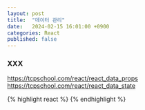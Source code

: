```yaml
---
layout: post
title:  "데이터 관리"
date:   2024-02-15 16:01:00 +0900
categories: React
published: false
---
```


### XXX

https://tcpschool.com/react/react_data_props
https://tcpschool.com/react/react_data_state

{% highlight react %}
{% endhighlight %}